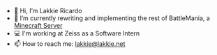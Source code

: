 - 👋 Hi, I’m Lakkie Ricardo
- 🌱 I’m currently rewriting and implementing the rest of BattleMania, a [Minecraft Server](https://docs.google.com/document/d/1CoFwAVgE9wi_mPIS1PGCRY7_4NfZ0WChgYMYIQfu7SU/edit?usp=sharing)
- 💻 I'm working at Zeiss as a Software Intern
- 📫 How to reach me: lakkie@lakkie.net
